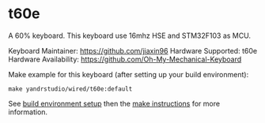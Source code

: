 t60e
===

A 60% keyboard.
This keyboard use 16mhz HSE and STM32F103 as MCU.

Keyboard Maintainer: https://github.com/jiaxin96
Hardware Supported: t60e
Hardware Availability: https://github.com/Oh-My-Mechanical-Keyboard 

Make example for this keyboard (after setting up your build environment):

    make yandrstudio/wired/t60e:default

See [build environment setup](https://docs.qmk.fm/#/getting_started_build_tools) then the [make instructions](https://docs.qmk.fm/#/getting_started_make_guide) for more information.
